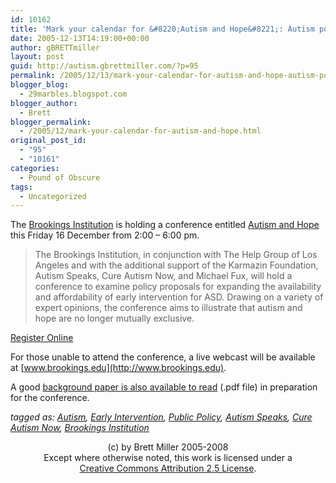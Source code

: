 ```yaml
---
id: 10162
title: 'Mark your calendar for &#8220;Autism and Hope&#8221;: Autism policy discussion from the Brookings Institution'
date: 2005-12-13T14:19:00+00:00
author: gBRETTmiller
layout: post
guid: http://autism.gbrettmiller.com/?p=95
permalink: /2005/12/13/mark-your-calendar-for-autism-and-hope-autism-policy-discussion-from-the-brookings-institution/
blogger_blog:
  - 29marbles.blogspot.com
blogger_author:
  - Brett
blogger_permalink:
  - /2005/12/mark-your-calendar-for-autism-and-hope.html
original_post_id:
  - "95"
  - "10161"
categories:
  - Pound of Obscure
tags:
  - Uncategorized
---
```

The [Brookings Institution](http://www.brookings.edu) is holding a conference entitled [Autism and Hope](http://www.brookings.edu/comm/events/20051216autism.htm) this Friday 16 December from 2:00 &#8211; 6:00 pm.

> The Brookings Institution, in conjunction with The Help Group of Los Angeles and with the additional support of the Karmazin Foundation, Autism Speaks, Cure Autism Now, and Michael Fux, will hold a conference to examine policy proposals for expanding the availability and affordability of early intervention for ASD. Drawing on a variety of expert opinions, the conference aims to illustrate that autism and hope are no longer mutually exclusive.

[Register Online](http://www.brookings.edu/comm/event_reg/event_regform.htm)

For those unable to attend the conference, a live webcast will be available at [www.brookings.edu](http://www.brookings.edu).

A good [background paper is also available to read](http://www.brookings.edu/comm/events/20051216autism.pdf) (.pdf file) in preparation for the conference.

_tagged as: <a href="http://technorati.com/tag/autism" rel="tag">Autism</a>, <a href="http://technorati.com/tag/early+intervention" rel="tag">Early Intervention</a>, <a href="http://technorati.com/tag/public+policy" rel="tag">Public Policy</a>, <a href="http://technorati.com/tag/autism+speaks" rel="tag">Autism Speaks</a>, <a href="http://technorati.com/tag/cure+autism+now" rel="tag">Cure Autism Now</a>, <a href="http://technorati.com/tag/brookings+institution" rel="tag">Brookings Institution</a>_

<div class="blogger-post-footer">
  <p align="center">
    (c) by Brett Miller 2005-2008<br /> Except where otherwise noted, this work is licensed under a<br /> <a href="http://creativecommons.org/licenses/by/2.5/" rel="license">Creative Commons Attribution 2.5 License</a>.
  </p>
</div>